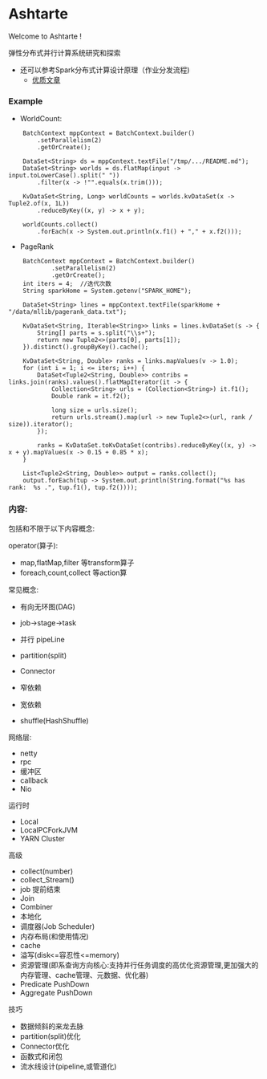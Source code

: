 # Ashtarte

Welcome to Ashtarte !

弹性分布式并行计算系统研究和探索
- 还可以参考Spark分布式计算设计原理（作业分发流程)
    - [优质文章](https://gitee.com/jiajun02/e-book/blob/master/%E5%A4%A7%E6%95%B0%E6%8D%AE/Spark/%E6%BA%90%E7%A0%81%E5%88%86%E6%9E%90/%E6%B6%89%E5%8F%8A%E5%88%B0%E5%88%86%E5%B8%83%E5%BC%8F%E8%AE%A1%E7%AE%97%E5%8E%9F%E7%90%86/Spark%E5%88%86%E5%B8%83%E5%BC%8F%E4%BB%BB%E5%8A%A1%E8%B0%83%E5%BA%A6%E6%B5%81%E7%A8%8B%E6%BA%90%E7%A0%81-%E6%8E%A8%E8%8D%90%E4%BC%98%E5%85%88%E9%98%85%E8%AF%BB.md)

### Example
* WorldCount:
```
    BatchContext mppContext = BatchContext.builder()
        .setParallelism(2)
        .getOrCreate();

    DataSet<String> ds = mppContext.textFile("/tmp/.../README.md");
    DataSet<String> worlds = ds.flatMap(input -> input.toLowerCase().split(" "))
        .filter(x -> !"".equals(x.trim()));

    KvDataSet<String, Long> worldCounts = worlds.kvDataSet(x -> Tuple2.of(x, 1L))
        .reduceByKey((x, y) -> x + y);

    worldCounts.collect()
        .forEach(x -> System.out.println(x.f1() + "," + x.f2()));
```
* PageRank
```
    BatchContext mppContext = BatchContext.builder()
            .setParallelism(2)
            .getOrCreate();
    int iters = 4;  //迭代次数
    String sparkHome = System.getenv("SPARK_HOME");

    DataSet<String> lines = mppContext.textFile(sparkHome + "/data/mllib/pagerank_data.txt");

    KvDataSet<String, Iterable<String>> links = lines.kvDataSet(s -> {
        String[] parts = s.split("\\s+");
        return new Tuple2<>(parts[0], parts[1]);
    }).distinct().groupByKey().cache();

    KvDataSet<String, Double> ranks = links.mapValues(v -> 1.0);
    for (int i = 1; i <= iters; i++) {
        DataSet<Tuple2<String, Double>> contribs = links.join(ranks).values().flatMapIterator(it -> {
            Collection<String> urls = (Collection<String>) it.f1();
            Double rank = it.f2();

            long size = urls.size();
            return urls.stream().map(url -> new Tuple2<>(url, rank / size)).iterator();
        });

        ranks = KvDataSet.toKvDataSet(contribs).reduceByKey((x, y) -> x + y).mapValues(x -> 0.15 + 0.85 * x);
    }

    List<Tuple2<String, Double>> output = ranks.collect();
    output.forEach(tup -> System.out.println(String.format("%s has rank:  %s .", tup.f1(), tup.f2())));
```

### 内容:
包括和不限于以下内容概念:

operator(算子):
* map,flatMap,filter 等transform算子
* foreach,count,collect 等action算

常见概念:
* 有向无环图(DAG)
* job->stage->task
* 并行 pipeLine
* partition(split)
* Connector

* 窄依赖
* 宽依赖
* shuffle(HashShuffle)

网络层:
* netty
* rpc
* 缓冲区
* callback
* Nio

运行时
* Local
* LocalPCForkJVM
* YARN Cluster

高级
* collect(number)
* collect_Stream()
* job 提前结束
* Join
* Combiner
* 本地化
* 调度器(Job Scheduler)
* 内存布局(和使用情况)
* cache
* 溢写(disk<=容忍性<=memory)
* 资源管理(即系查询方向核心:支持并行任务调度的高优化资源管理,更加强大的内存管理、cache管理、元数据、优化器)
* Predicate PushDown
* Aggregate PushDown

技巧
* 数据倾斜的来龙去脉
* partition(split)优化
* Connector优化
* 函数式和闭包
* 流水线设计(pipeline,或管道化)
